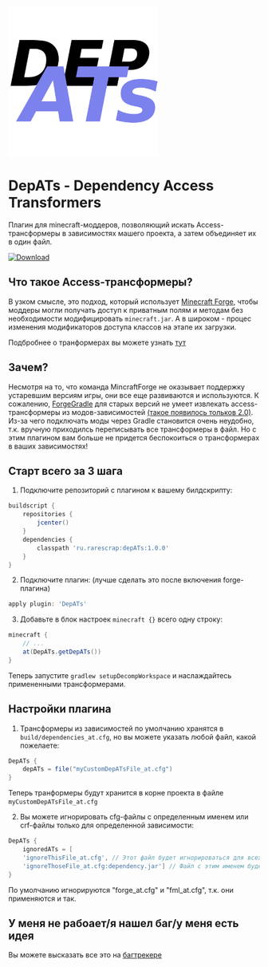 <img src="github_media/logo.png" alt="logo" width="300"/>

# DepATs - Dependency Access Transformers
Плагин для minecraft-моддеров, позволяющий искать Access-трансформеры в зависимостях машего проекта, а затем объединяет их в один файл.

[ ![Download](https://api.bintray.com/packages/rarescrap/minecraft/DepATs/images/download.svg) ](https://bintray.com/rarescrap/minecraft/DepATs/_latestVersion)

## Что такое Access-трансформеры?
В узком смысле, это подход, который использует [Minecraft Forge][1], чтобы моддеры могли получать доступ к приватным полям и методам без необходимости модифицировать `minecraft.jar`. А в широком - процес изменения модификаторов доступа классов на этапе их загрузки.

Подбробнее о транформерах вы можете узнать [тут][3]

## Зачем?
Несмотря на то, что команда MincraftForge не оказывает поддержку устаревшим версиям игры, они все еще развиваются и используются. К сожалению, [ForgeGradle][2] для старых версий не умеет извлекать access-трансформеры из модов-зависимостей [(такое появилось тольков 2.0)][4]. Из-за чего подключать моды через Gradle становится очень неудобно, т.к. вручную приходилсь переписывать все трансформеры в файл. Но с этим плагином вам больше не придется беспокоиться о трансформерах в ваших зависимостях!

## Старт всего за 3 шага
1. Подключите репозиторий с плагином к вашему билдскрипту:
```gradle
buildscript {
    repositories {
        jcenter()
    }
    dependencies {
        classpath 'ru.rarescrap:depATs:1.0.0'
    }
}
```

2. Подключите плагин: (лучше сделать это после включения forge-плагина)
```gradle
apply plugin: 'DepATs'
```

3. Добавьте в блок настроек `minecraft {}` всего одну строку:
```gradle
minecraft {
    // ...
    at(DepATs.getDepATs())
}
```
Теперь запустите `gradlew setupDecompWorkspace` и наслаждайтесь примененными трансформерами.

## Настройки плагина
1. Трансформеры из зависимостей по умолчанию хранятся в `build/dependencies_at.cfg`, но вы можете указать любой файл, какой пожелаете:
```gradle
DepATs {
    depATs = file("myCustomDepATsFile_at.cfg")
}
```
Теперь транформеры будут хранится в корне проекта в файле `myCustomDepATsFile_at.cfg`

2. Вы можете игнорировать cfg-файлы с определенным именем или crf-файлы только для определенной зависимости:
```gradle
DepATs {
    ignoredATs = [
    'ignoreThisFile_at.cfg', // Этот файл будет игнорироваться для всех зависимостей
    'ignoreThoseFile_at.cfg:dependency.jar'] // Файл с этим именем будет игнорироваться только для зависимости dependency.jar
}
```
По умолчанию игнорируются "forge_at.cfg" и "fml_at.cfg", т.к. они применяются и так.

## У меня не рабоает/я нашел баг/у меня есть идея
Вы можете высказать все это на [багтрекере][5]

[1]: https://minecraftforge.net/
[2]: https://github.com/MinecraftForge/ForgeGradle
[3]: https://forum.mcmodding.ru/resources/access-transformers.11/
[4]: https://github.com/MinecraftForge/ForgeGradle/issues/273#issuecomment-150991010
[5]: https://github.com/RareScrap/DetATs/issues
